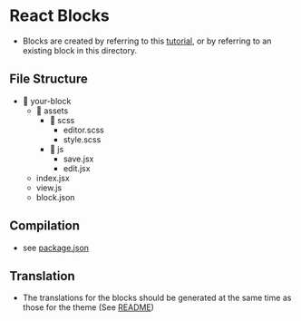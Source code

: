 # React Blocks

- Blocks are created by referring to this [tutorial](https://developer.wordpress.org/block-editor/getting-started/create-block/), or by referring to an existing block in this directory.

## File Structure

- 📂 your-block
  - 📂 assets
    - 📂 scss
      - editor.scss
      - style.scss
    - 📂 js
      - save.jsx
      - edit.jsx
  - index.jsx
  - view.js
  - block.json

## Compilation

- see [package.json](../../package.json)

## Translation

- The translations for the blocks should be generated at the same time as those for the theme (See [README](../../README.md#translation))
